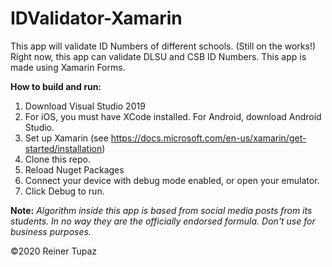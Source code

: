 # IDValidator-Xamarin
This app will validate ID Numbers of different schools. (Still on the works!) Right now, this app can validate DLSU and CSB ID Numbers. This app is made using Xamarin Forms.

**How to build and run:**
1. Download Visual Studio 2019
2. For iOS, you must have XCode installed. For Android, download Android Studio.
3. Set up Xamarin (see https://docs.microsoft.com/en-us/xamarin/get-started/installation)
4. Clone this repo.
5. Reload Nuget Packages
6. Connect your device with debug mode enabled, or open your emulator.
7. Click Debug to run.

**Note:**
_Algorithm inside this app is based from social media posts from its students. In no way they are the officially endorsed formula. Don't use for business purposes._

©2020 Reiner Tupaz
